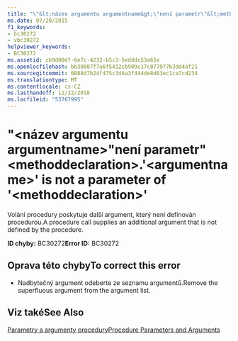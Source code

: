 ```yaml
---
title: "\"&lt;název argumentu argumentname&gt;\"není parametr\"&lt;methoddeclaration&gt;."
ms.date: 07/20/2015
f1_keywords:
- bc30272
- vbc30272
helpviewer_keywords:
- BC30272
ms.assetid: cb9d00df-6e7c-4232-b5c3-5edddc53a65e
ms.openlocfilehash: bb30887f7a6f5412cb909c17c877977b3dd4af21
ms.sourcegitcommit: 0888d7b24f475c346a3f444de8d83ec1ca7cd234
ms.translationtype: MT
ms.contentlocale: cs-CZ
ms.lasthandoff: 12/22/2018
ms.locfileid: "53767995"
---
```

# <a name="ltargumentnamegt-is-not-a-parameter-of-ltmethoddeclarationgt"></a><span data-ttu-id="e726b-102">"&lt;název argumentu argumentname&gt;"není parametr"&lt;methoddeclaration&gt;.</span><span class="sxs-lookup"><span data-stu-id="e726b-102">'&lt;argumentname&gt;' is not a parameter of '&lt;methoddeclaration&gt;'</span></span>
<span data-ttu-id="e726b-103">Volání procedury poskytuje další argument, který není definován procedurou.</span><span class="sxs-lookup"><span data-stu-id="e726b-103">A procedure call supplies an additional argument that is not defined by the procedure.</span></span>  
  
 <span data-ttu-id="e726b-104">**ID chyby:** BC30272</span><span class="sxs-lookup"><span data-stu-id="e726b-104">**Error ID:** BC30272</span></span>  
  
## <a name="to-correct-this-error"></a><span data-ttu-id="e726b-105">Oprava této chyby</span><span class="sxs-lookup"><span data-stu-id="e726b-105">To correct this error</span></span>  
  
-   <span data-ttu-id="e726b-106">Nadbytečný argument odeberte ze seznamu argumentů.</span><span class="sxs-lookup"><span data-stu-id="e726b-106">Remove the superfluous argument from the argument list.</span></span>  
  
## <a name="see-also"></a><span data-ttu-id="e726b-107">Viz také</span><span class="sxs-lookup"><span data-stu-id="e726b-107">See Also</span></span>  
 [<span data-ttu-id="e726b-108">Parametry a argumenty procedury</span><span class="sxs-lookup"><span data-stu-id="e726b-108">Procedure Parameters and Arguments</span></span>](../../visual-basic/programming-guide/language-features/procedures/procedure-parameters-and-arguments.md)  

